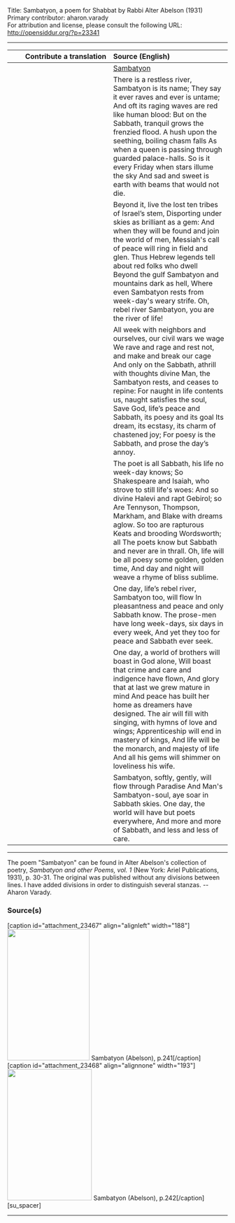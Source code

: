 <html>
<head></head>
<body>
Title: Sambatyon, a poem for Shabbat by Rabbi Alter Abelson (1931)<br />
Primary contributor: aharon.varady<br />
For attribution and license, please consult the following URL: <a href="http://opensiddur.org/?p=23341">http://opensiddur.org/?p=23341</a>
<p />
<hr />

<table style="margin-left: auto;margin-right: auto;" class="draggable">
<thead><tr><th id="x" style="text-align: right;">Contribute a translation</th><th style="text-align: left;">Source (English)</th></tr></thead>
<tbody>
<tr><td style="vertical-align:top;" width="46%">
<div class="liturgy"><span lang="he">

</span></div></td>
 
<td style="vertical-align:top;" width="53%">
<div class="english">
<u>Sambatyon</u>
</div></td></tr>


<tr><td style="vertical-align:top;" width="46%">
<div class="liturgy"><span lang="he">

</span></div></td>
 
<td style="vertical-align:top;" width="53%">
<div class="english">
There is a restless river, Sambatyon is its name;
They say it ever raves and ever is untame;
And oft its raging waves are red like human blood:
But on the Sabbath, tranquil grows the frenzied flood.
A hush upon the seething, boiling chasm falls
As when a queen is passing through guarded palace-halls.
So is it every Friday when stars illume the sky
And sad and sweet is earth with beams that would not die.
</div></td></tr>


<tr><td style="vertical-align:top;" width="46%">
<div class="liturgy"><span lang="he">

</span></div></td>
 
<td style="vertical-align:top;" width="53%">
<div class="english">
Beyond it, live the lost ten tribes of Israel’s stem,
Disporting under skies as brilliant as a gem:
And when they will be found and join the world of men, 
Messiah's call of peace will ring in field and glen.
Thus Hebrew legends tell about red folks who dwell 
Beyond the gulf Sambatyon and mountains dark as hell, 
Where even Sambatyon rests from week-day's weary strife. 
Oh, rebel river Sambatyon, you are the river of life!
</div></td></tr>


<tr><td style="vertical-align:top;" width="46%">
<div class="liturgy"><span lang="he">

</span></div></td>
 
<td style="vertical-align:top;" width="53%">
<div class="english">
All week with neighbors and ourselves, our civil wars we wage
We rave and rage and rest not, and make and break our cage
And only on the Sabbath, athrill with thoughts divine 
Man, the Sambatyon rests, and ceases to repine:
For naught in life contents us, naught satisfies the soul, 
Save God, life’s peace and Sabbath, its poesy and its goal 
Its dream, its ecstasy, its charm of chastened joy;
For poesy is the Sabbath, and prose the day’s annoy.
</div></td></tr>


<tr><td style="vertical-align:top;" width="46%">
<div class="liturgy"><span lang="he">

</span></div></td>
 
<td style="vertical-align:top;" width="53%">
<div class="english">
The poet is all Sabbath, his life no week-day knows;
So Shakespeare and Isaiah, who strove to still life's woes: 
And so divine Halevi and rapt Gebirol; so 
Are Tennyson, Thompson, Markham, and Blake with dreams aglow.
So too are rapturous Keats and brooding Wordsworth; all 
The poets know but Sabbath and never are in thrall.
Oh, life will be all poesy some golden, golden time,
And day and night will weave a rhyme of bliss sublime. 
</div></td></tr>


<tr><td style="vertical-align:top;" width="46%">
<div class="liturgy"><span lang="he">

</span></div></td>
 
<td style="vertical-align:top;" width="53%">
<div class="english">
One day, life’s rebel river, Sambatyon too, will flow 
In pleasantness and peace and only Sabbath know.
The prose-men have long week-days, six days in every week, 
And yet they too for peace and Sabbath ever seek.
</div></td></tr>


<tr><td style="vertical-align:top;" width="46%">
<div class="liturgy"><span lang="he">

</span></div></td>
 
<td style="vertical-align:top;" width="53%">
<div class="english">
One day, a world of brothers will boast in God alone, 
Will boast that crime and care and indigence have flown, 
And glory that at last we grew mature in mind 
And peace has built her home as dreamers have designed. 
The air will fill with singing, with hymns of love and wings;
Apprenticeship will end in mastery of kings,
And life will be the monarch, and majesty of life 
And all his gems will shimmer on loveliness his wife. 
</div></td></tr>


<tr><td style="vertical-align:top;" width="46%">
<div class="liturgy"><span lang="he">

</span></div></td>
 
<td style="vertical-align:top;" width="53%">
<div class="english">
Sambatyon, softly, gently, will flow through Paradise 
And Man's Sambatyon-soul, aye soar in Sabbath skies.
One day, the world will have but poets everywhere,
And more and more of Sabbath, and less and less of care.
</div></td></tr>
</tbody></table>

<hr />

The poem "Sambatyon" can be found in Alter Abelson's collection of poetry, <em>Sambatyon and other Poems, vol. 1</em> (New York: Ariel Publications, 1931), p. 30-31. The original was published without any divisions between lines. I have added divisions in order to distinguish several stanzas. --Aharon Varady.

<h3>Source(s)</h3>


<span style="float: right;">[caption id="attachment_23467" align="alignleft" width="188"]<a href="https://opensiddur.org/wp-content/uploads/2019/01/Sambatyon-Abelson-a.jpg"><img src="https://opensiddur.org/wp-content/uploads/2019/01/Sambatyon-Abelson-a-188x300.jpg" alt="" width="188" height="300" class="size-medium wp-image-23467" /></a> Sambatyon (Abelson), p.241[/caption]</span> <span style="float: left;">[caption id="attachment_23468" align="alignnone" width="193"]<a href="https://opensiddur.org/wp-content/uploads/2019/01/Sambatyon-Abelson-b.jpg"><img src="https://opensiddur.org/wp-content/uploads/2019/01/Sambatyon-Abelson-b-193x300.jpg" alt="" width="193" height="300" class="size-medium wp-image-23468" /></a> Sambatyon (Abelson), p.242[/caption]</span>[su_spacer]

<hr />

&nbsp;
</body>
</html>
